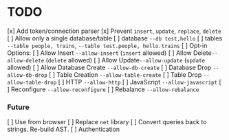 # TODO

[x] Add token/connection parser
[x] Prevent `insert`, `update`, `replace`, `delete`
[ ] Allow only a single database/table
  [ ] database `--db test,hello`
  [ ] tables `--table people, trains`, `--table test.people, hello.trains`
[ ] Opt-in Options:
  [ ] Allow Insert `--allow-insert` (`insert` allowed)
  [ ] Allow Delete`--allow-delete` (`delete` allowed)
  [ ] Allow Update`--allow-update` (`update` allowed)
  [ ] Allow Database Create `--allow-db-create`
  [ ] Database Drop `--allow-db-drop`
  [ ] Table Creation `--allow-table-create`
  [ ] Table Drop `--allow-table-drop`
  [ ] HTTP `--allow-http`
  [ ] JavaScript `--allow-javascript`
  [ ] Reconfigure `--allow-reconfigure`
  [ ] Rebalance `--allow-rebalance`

### Future

[ ] Use from browser
  [ ] Replace `net` library
[ ] Convert queries back to strings. Re-build AST.
[ ] Authentication
